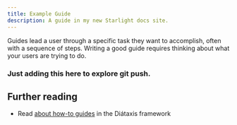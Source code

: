```yaml
---
title: Example Guide
description: A guide in my new Starlight docs site.
---
```


Guides lead a user through a specific task they want to accomplish, often with a sequence of steps.
Writing a good guide requires thinking about what your users are trying to do.

### Just adding this here to explore git push. 

## Further reading

- Read [about how-to guides](https://diataxis.fr/how-to-guides/) in the Diátaxis framework

